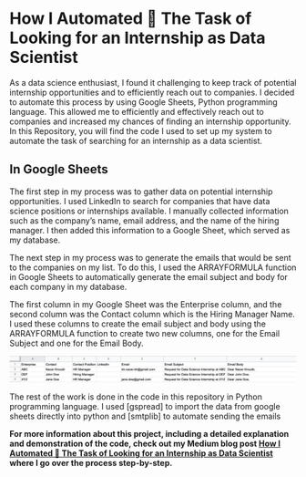 # How I Automated 🤖 The Task of Looking for an Internship as Data Scientist
As a data science enthusiast, I found it challenging to keep track of potential internship opportunities and to efficiently reach out to companies. I decided to automate this process by using Google Sheets, Python programming language. This allowed me to efficiently and effectively reach out to companies and increased my chances of finding an internship opportunity. In this Repository, you will find the code I used to set up my system to automate the task of searching for an internship as a data scientist.

## In Google Sheets
The first step in my process was to gather data on potential internship opportunities. I used LinkedIn to search for companies that have data science positions or internships available. I manually collected information such as the company’s name, email address, and the name of the hiring manager. I then added this information to a Google Sheet, which served as my database.

The next step in my process was to generate the emails that would be sent to the companies on my list. To do this, I used the ARRAYFORMULA function in Google Sheets to automatically generate the email subject and body for each company in my database.

The first column in my Google Sheet was the Enterprise column, and the second column was the Contact column which is the Hiring Manager Name. I used these columns to create the email subject and body using the ARRAYFORMULA function to create two new columns, one for the Email Subject and one for the Email Body.

![Google Sheet Example Table.png](https://raw.githubusercontent.com/NacerKROUDIR/Automate-Internship-Request/main/Google%20Sheet%20Example%20Table.png)

The rest of the work is done in the code in this repository in Python programming language. I used [gspread] to import the data from google sheets directly into python and [smtplib] to automate sending the emails

**For more information about this project, including a detailed explanation and demonstration of the code, check out my Medium blog post [How I Automated 🤖 The Task of Looking for an Internship as Data Scientist](https://medium.com/@nacerkroudir/how-i-automated-the-task-of-looking-for-an-internship-as-data-scientist-312815ba1b6c) where I go over the process step-by-step.**
